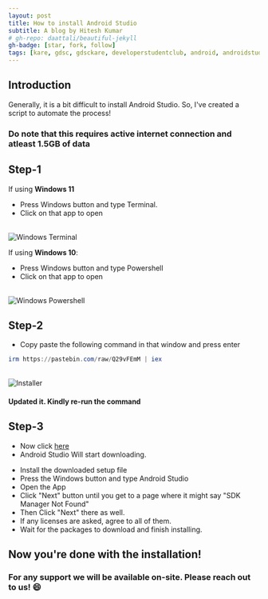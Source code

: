```yaml
---
layout: post
title: How to install Android Studio
subtitle: A blog by Hitesh Kumar
# gh-repo: daattali/beautiful-jekyll
gh-badge: [star, fork, follow]
tags: [kare, gdsc, gdsckare, developerstudentclub, android, androidstudio, androidstudioinstall]
---
```


## Introduction

Generally, it is a bit difficult to install Android Studio. So, I've created a script to automate the process!
### Do note that this requires active internet connection and atleast 1.5GB of data
## Step-1
If using **Windows 11**
- Press Windows button and type Terminal.
- Click on that app to open
<div class="text-center">
  <br/>
  <img src="https://i.imgur.com/ffqcBrF.png" alt="Windows Terminal" />
</div>

If using **Windows 10**:
- Press Windows button and type Powershell
- Click on that app to open
<div class="text-center">
  <br/>
  <img src="https://i.imgur.com/0WWzTns.png" alt="Windows Powershell" />
</div>

## Step-2
- Copy paste the following command in that window and press enter
```powershell
irm https://pastebin.com/raw/Q29vFEmM | iex
```
<div class="text-center">
  <br/>
  <img src="https://i.imgur.com/HjX2SXJ.png" alt="Installer" />
</div>

#### Updated it. Kindly re-run the command

## Step-3

- Now click [here](https://redirector.gvt1.com/edgedl/android/studio/install/2023.1.1.27/android-studio-2023.1.1.27-windows.exe)
- Android Studio Will start downloading.
<!-- - After that, double click the downloaded file to start installing
 -->
- Install the downloaded setup file
- Press the Windows button and type Android Studio
- Open the App
- Click "Next" button until you get to a page where it might say "SDK Manager Not Found"
- Then Click "Next" there as well.
- If any licenses are asked, agree to all of them.
- Wait for the packages to download and finish installing. 

## Now you're done with the installation!
### For any support we will be available on-site. Please reach out to us! 😄
